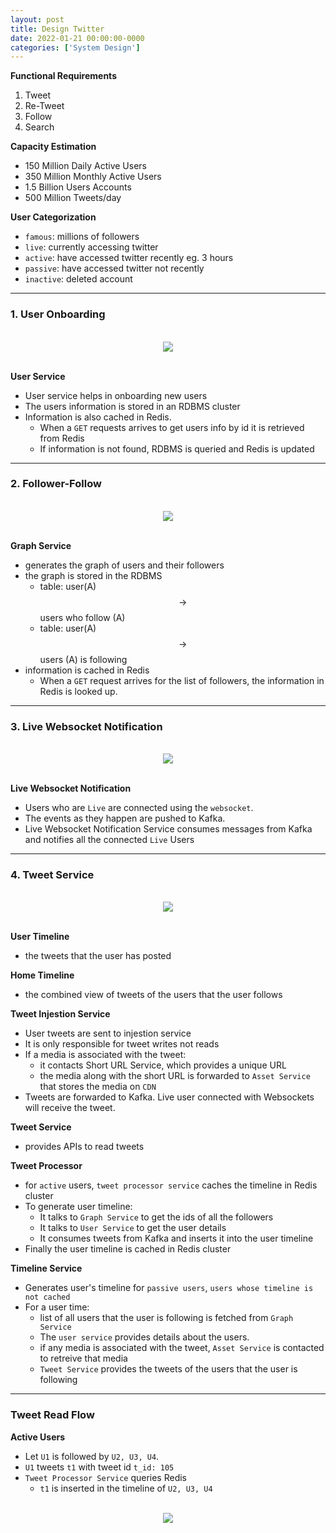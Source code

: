 ```yaml
---
layout: post
title: Design Twitter
date: 2022-01-21 00:00:00-0000
categories: ['System Design']
---
```


**Functional  Requirements**

1. Tweet
2. Re-Tweet
3. Follow
4. Search

**Capacity Estimation**

* 150 Million Daily Active Users
* 350 Million Monthly Active Users
* 1.5 Billion Users Accounts
* 500 Million Tweets/day


**User Categorization**
* `famous`: millions of followers
* `live`: currently accessing twitter
* `active`: have accessed twitter recently eg. 3 hours
* `passive`: have accessed twitter not recently
* `inactive`: deleted account


---

### 1. User Onboarding


<br/>
<div>
    <center><img src="{{ site.baseurl }}/assets/img/twitter/onboarding.png"></center>
</div>
<br/>

**User Service**
* User service helps in onboarding new users
* The users information is stored in an RDBMS cluster
* Information is also cached in Redis. 
    * When a `GET` requests arrives to get users info by id it is retrieved from Redis
    * If information is not found, RDBMS is queried and Redis is updated

---

### 2. Follower-Follow

<br/>
<div>
    <center><img src="{{ site.baseurl }}/assets/img/twitter/followers.png"></center>
</div>
<br/>

**Graph Service**
* generates the graph of users and their followers
* the graph is stored in the RDBMS
    * table: user(A) $$\rightarrow$$ users who follow (A)
    * table: user(A) $$\rightarrow$$ users (A) is following
* information is cached in Redis
    * When a `GET` request arrives for the list of followers, the information in Redis is looked up.

---

### 3. Live Websocket Notification

<br/>
<div>
    <center><img src="{{ site.baseurl }}/assets/img/twitter/liveUsers.png"></center>
</div>
<br/>

**Live Websocket Notification**
* Users who are `Live` are connected using the `websocket`.
* The events as they happen are pushed to Kafka. 
* Live Websocket Notification Service consumes messages from Kafka and notifies all the connected `Live` Users


---

### 4. Tweet Service

<br/>
<div>
    <center><img src="{{ site.baseurl }}/assets/img/twitter/tweet_service.png"></center>
</div>
<br/>

**User Timeline**
* the tweets that the user has posted

**Home Timeline**
* the combined view of tweets of the users that the user follows

**Tweet Injestion Service**
* User tweets are sent to injestion service
* It is only responsible for tweet writes  not reads
* If a media is associated with the tweet:
    * it contacts Short URL Service, which provides a unique URL
    * the media along with the short URL is forwarded to `Asset Service` that stores the media on `CDN`
* Tweets are forwarded to Kafka. Live user connected with Websockets will receive the tweet.

**Tweet Service**
* provides APIs to read tweets

**Tweet Processor**
* for `active` users, `tweet processor service` caches the timeline in Redis cluster
* To generate user timeline:
    * It talks to `Graph Service` to get the ids of all the followers
    * It talks to `User Service` to get the user details
    * It consumes tweets from Kafka and inserts it into the user timeline
* Finally the user timeline is cached in Redis cluster

**Timeline Service**
* Generates user's timeline for `passive users`, `users whose timeline is not cached`
* For a user time:
    * list of all users that the user is following is fetched from `Graph Service`
    * The `user service` provides details about the users.
    * if any media is associated with the tweet, `Asset Service` is contacted to retreive that media
    * `Tweet Service` provides the tweets of the users that the user is following 

---

### Tweet Read Flow

**Active Users**

* Let `U1` is followed by `U2, U3, U4`.
* `U1` tweets `t1` with tweet id `t_id: 105`
* `Tweet Processor Service` queries Redis
    * `t1` is inserted in the timeline of `U2, U3, U4`



<br/>
<div>
    <center><img src="{{ site.baseurl }}/assets/img/twitter/active_users_read.png"></center>
</div>
<br/>